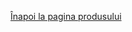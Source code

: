 <!DOCTYPE html>
<html lang="en">
<head>
    <meta charset="UTF-8">
    <meta name="viewport" content="width=device-width, initial-scale=1.3">
    <title>3D Model View</title>
    <script type="module" src="https://unpkg.com/@google/model-viewer"></script>
    <style>
        body {
            perspective: 1000px;
        }
        #iosMessage, #androidMessage {
            display: none;
            animation: rotate360 3s linear infinite;
            transform: rotateX(20deg) rotateY(10deg);
            font-weight: bold;
            text-shadow: 1px 1px 2px #000;
        }
        @keyframes rotate360 {
            from {
                transform: rotateX(20deg) rotateY(10deg);
            }
            to {
                transform: rotateX(360deg) rotateY(360deg);
            }
        }
    </style>
</head>
<body>

<p id="iosMessage">Deschide în Safari dacă ești pe Apple</p>
<p id="androidMessage">Apasati pe butonul din coltul drept al imaginii pentru a vedea in spatiul dumneavoastra</p>

<p><a href="https://vimeo.com/user74836700">Înapoi la pagina produsului</a></p>

<model-viewer src="Avatar1.glb" ios-src="Avatar1.usdz" ar ar-modes="webxr scene-viewer quick-look" camera-controls auto-rotate environment-image="neutral" shadow-intensity="1" alt="A 3D model of an avatar"></model-viewer>
<!-- Adaugă aici celelalte <model-viewer> pentru modelele tale 3D -->

<script>
    // Functie pentru a verifica daca utilizatorul este pe un dispozitiv iOS sau Android
    function showMessageBasedOnOS() {
        var ua = navigator.userAgent || navigator.vendor || window.opera;
        if (/iPad|iPhone|iPod/.test(ua) && !window.MSStream) {
            document.getElementById('iosMessage').style.display = 'block';
        } else if (/android/i.test(ua)) {
            document.getElementById('androidMessage').style.display = 'block';
        }
    }
    showMessageBasedOnOS();
</script>

</body>
</html>
